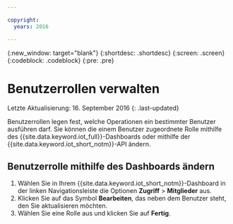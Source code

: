 ```yaml
---

copyright:
  years: 2016

---
```


{:new_window: target="blank"}
{:shortdesc: .shortdesc}
{:screen: .screen}
{:codeblock: .codeblock}
{:pre: .pre}

# Benutzerrollen verwalten 
Letzte Aktualisierung: 16. September 2016
{: .last-updated}

Benutzerrollen legen fest, welche Operationen ein bestimmter Benutzer ausführen darf. Sie können die einem Benutzer zugeordnete Rolle mithilfe des {{site.data.keyword.iot_full}}-Dashboards oder mithilfe der {{site.data.keyword.iot_short_notm}}-API ändern. 

## Benutzerrolle mithilfe des Dashboards ändern 

1. Wählen Sie in Ihrem {{site.data.keyword.iot_short_notm}}-Dashboard in der linken Navigationsleiste die Optionen **Zugriff** > **Mitglieder** aus. 
2. Klicken Sie auf das Symbol **Bearbeiten**, das neben dem Benutzer steht, den Sie aktualisieren möchten. 
3. Wählen Sie eine Rolle aus und klicken Sie auf **Fertig**. 

<!-- 
## Changing a user role by using the API

For information on using the API to change a user role, see the [{{site.data.keyword.iot_short_notm}} API documentation](https://docs.internetofthings.ibmcloud.com/swagger/v0002.html).
-->
